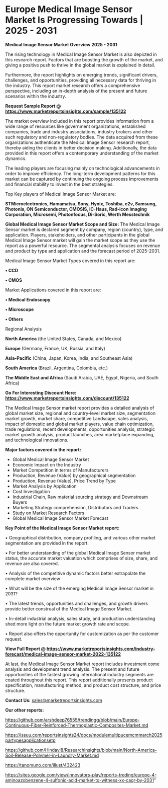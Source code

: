 # Europe Medical Image Sensor Market Is Progressing Towards | 2025 - 2031

<Strong> Medical Image Sensor Market Overview 2025 - 2031</strong>

The rising technology in Medical Image Sensor Market is also depicted in this research report. Factors that are boosting the growth of the market, and giving a positive push to thrive in the global market is explained in detail.

Furthermore, the report highlights on emerging trends, significant drivers, challenges, and opportunities, providing all necessary data for thriving in the industry. This report market research offers a comprehensive perspective, including an in-depth analysis of the present and future scenarios within the industry.

<strong>Request Sample Report @ <a href=https://www.marketreportsinsights.com/sample/135122>https://www.marketreportsinsights.com/sample/135122</a></strong>

The market overview included in this report provides information from a wide range of resources like government organizations, established companies, trade and industry associations, industry brokers and other such regulatory and non-regulatory bodies. The data acquired from these organizations authenticate the Medical Image Sensor research report, thereby aiding the clients in better decision making. Additionally, the data provided in this report offers a contemporary understanding of the market dynamics.

The leading players are focusing mainly on technological advancements in order to improve efficiency. The long-term development patterns for this market can be captured by continuing the ongoing process improvements and financial stability to invest in the best strategies.

Top Key players of Medical Image Sensor Market are:

<strong>STMicroelectronics, Hamamatsu, Sony, Hynix, Toshiba, e2v, Samsung, Photonis, ON Semiconductor, CMOSIS, iC-Haus, Rad-icon Imaging Corporation, Microsemi, Photonfocus, Di-Soric, Werth Messtechnik</strong>

<strong><b>Global Medical Image Sensor Market Scope and Size:</b></strong>
The Medical Image Sensor market is declared segment by company, region (country), type, and application. Players, stakeholders, and other participants in the global Medical Image Sensor market will gain the market scope as they use the report as a powerful resource. The segmental analysis focuses on revenue and product by type and application and the forecast period of 2025-2031.

Medical Image Sensor Market Types covered in this report are:

<strong>• CCD

• CMOS</strong>

Market Applications covered in this report are:

<strong>• Medical Endoscopy

• Microscope

• Others</strong> 

Regional Analysis

<strong>North America</strong> (the United States, Canada, and Mexico)

<strong>Europe</strong> (Germany, France, UK, Russia, and Italy)

<strong>Asia-Pacific</strong> (China, Japan, Korea, India, and Southeast Asia)

<strong>South America</strong> (Brazil, Argentina, Colombia, etc.)

<strong>The Middle East and Africa</strong> (Saudi Arabia, UAE, Egypt, Nigeria, and South Africa)

<strong>Go For Interesting Discount Here: <a href=https://www.marketreportsinsights.com/discount/135122>https://www.marketreportsinsights.com/discount/135122</a></strong>

The Medical Image Sensor market report provides a detailed analysis of global market size, regional and country-level market size, segmentation market growth, market share, competitive Landscape, sales analysis, impact of domestic and global market players, value chain optimization, trade regulations, recent developments, opportunities analysis, strategic market growth analysis, product launches, area marketplace expanding, and technological innovations.

<strong><b>Major factors covered in the report:</b></strong>
<ul>
  <li>Global Medical Image Sensor Market </li>
  <li>Economic Impact on the Industry</li>
  <li>Market Competition in terms of Manufacturers</li>
  <li>Production, Revenue (Value) by geographical segmentation</li>
  <li>Production, Revenue (Value), Price Trend by Type</li>
  <li>Market Analysis by Application</li>
  <li>Cost Investigation</li>
  <li>Industrial Chain, Raw material sourcing strategy and Downstream Buyers</li>
  <li>Marketing Strategy comprehension, Distributors and Traders</li>
  <li>Study on Market Research Factors</li>
  <li>Global Medical Image Sensor Market Forecast</li>
</ul>

<strong><b>Key Point of the Medical Image Sensor Market report:</b></strong>

• Geographical distribution, company profiling, and various other market segmentation are provided in the report.

• For better understanding of the global Medical Image Sensor market status, the accurate market valuation which comprises of size, share, and revenue are also covered.

• Analysis of the competitive dynamic factors better extrapolate the complete market overview

• What will be the size of the emerging Medical Image Sensor market in 2031?

• The latest trends, opportunities and challenges, and growth drivers provide better construal of the Medical Image Sensor Market.

• In-detail industrial analysis, sales study, and production understanding shed more light on the future market growth rate and scope.

• Report also offers the opportunity for customization as per the customer request.

<strong><b>View Full Report @ <a href=https://www.marketreportsinsights.com/industry-forecast/medical-image-sensor-market-2022-135122>https://www.marketreportsinsights.com/industry-forecast/medical-image-sensor-market-2022-135122</a></b></strong>


At last, the Medical Image Sensor Market report includes investment come analysis and development trend analysis. The present and future opportunities of the fastest growing international industry segments are coated throughout this report. This report additionally presents product specification, manufacturing method, and product cost structure, and price structure.

<strong>Contact Us:</strong>
sales@marketreportsinsights.com

<strong>Our other reports:</strong>

<a href=https://github.com/arshdeep76555/trendingg/blob/main/Europe-Continuous-Fiber-Reinforced-Thermoplastic-Composites-Market.md>https://github.com/arshdeep76555/trendingg/blob/main/Europe-Continuous-Fiber-Reinforced-Thermoplastic-Composites-Market.md</a>

<a href=https://issuu.com/reportsinsights24/docs/modulemultipucemcmmarch2025partypesapplicationsetp>https://issuu.com/reportsinsights24/docs/modulemultipucemcmmarch2025partypesapplicationsetp</a>

<a href=https://github.com/Hindavi8/Researchinsights/blob/main/North-America-Soil-Release-Polymer-in-Laundry-Market.md>https://github.com/Hindavi8/Researchinsights/blob/main/North-America-Soil-Release-Polymer-in-Laundry-Market.md</a>

<a href=https://tanomuno.com/illust/432423>https://tanomuno.com/illust/432423</a>

<a href=https://sites.google.com/view/innovators-play/reports-treding/europe-4-aminoazobenzene-4-sulfonic-acid-market-to-witness-xx-cagr-by-2031>https://sites.google.com/view/innovators-play/reports-treding/europe-4-aminoazobenzene-4-sulfonic-acid-market-to-witness-xx-cagr-by-2031</a>"
